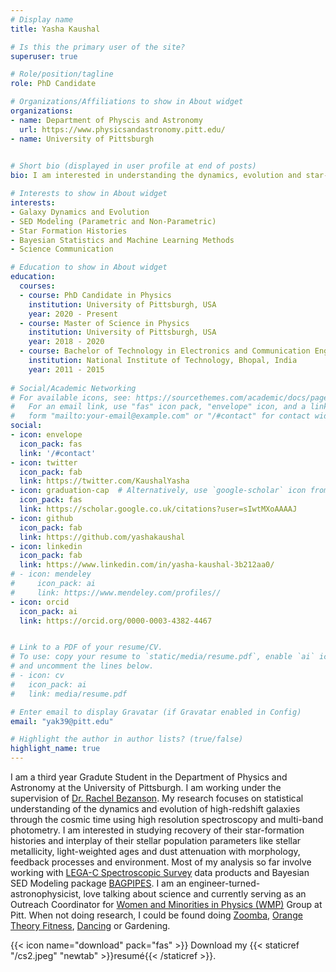 ```yaml
---
# Display name
title: Yasha Kaushal

# Is this the primary user of the site?
superuser: true

# Role/position/tagline
role: PhD Candidate

# Organizations/Affiliations to show in About widget
organizations:
- name: Department of Physcis and Astronomy 
  url: https://www.physicsandastronomy.pitt.edu/
- name: University of Pittsburgh
  

# Short bio (displayed in user profile at end of posts)
bio: I am interested in understanding the dynamics, evolution and star-formation history of high redshift galaxies using statistical SED Modeling. 

# Interests to show in About widget
interests:
- Galaxy Dynamics and Evolution
- SED Modeling (Parametric and Non-Parametric) 
- Star Formation Histories 
- Bayesian Statistics and Machine Learning Methods 
- Science Communication 

# Education to show in About widget
education:
  courses:
  - course: PhD Candidate in Physics 
    institution: University of Pittsburgh, USA
    year: 2020 - Present
  - course: Master of Science in Physics 
    institution: University of Pittsburgh, USA
    year: 2018 - 2020
  - course: Bachelor of Technology in Electronics and Communication Engineering
    institution: National Institute of Technology, Bhopal, India
    year: 2011 - 2015 
  
# Social/Academic Networking
# For available icons, see: https://sourcethemes.com/academic/docs/page-builder/#icons
#   For an email link, use "fas" icon pack, "envelope" icon, and a link in the
#   form "mailto:your-email@example.com" or "/#contact" for contact widget.
social:
- icon: envelope
  icon_pack: fas
  link: '/#contact'
- icon: twitter
  icon_pack: fab
  link: https://twitter.com/KaushalYasha
- icon: graduation-cap  # Alternatively, use `google-scholar` icon from `ai` icon pack
  icon_pack: fas
  link: https://scholar.google.co.uk/citations?user=sIwtMXoAAAAJ
- icon: github
  icon_pack: fab
  link: https://github.com/yashakaushal
- icon: linkedin
  icon_pack: fab
  link: https://www.linkedin.com/in/yasha-kaushal-3b212aa0/
# - icon: mendeley
#     icon_pack: ai
#     link: https://www.mendeley.com/profiles//
- icon: orcid
  icon_pack: ai
  link: https://orcid.org/0000-0003-4382-4467


# Link to a PDF of your resume/CV.
# To use: copy your resume to `static/media/resume.pdf`, enable `ai` icons in `params.toml`, 
# and uncomment the lines below.
# - icon: cv
#   icon_pack: ai
#   link: media/resume.pdf

# Enter email to display Gravatar (if Gravatar enabled in Config)
email: "yak39@pitt.edu"

# Highlight the author in author lists? (true/false)
highlight_name: true
---
```


 I am a third year Gradute Student in the Department of Physics and Astronomy at the University of Pittsburgh. I am working under the supervision of [Dr. Rachel Bezanson](https://rachelbezanson.github.io/). My research focuses on statistical understanding of the dynamics and evolution of high-redshift galaxies through the cosmic time using high resolution spectroscopy and multi-band photometry. I am interested in studying recovery of their star-formation histories and interplay of their stellar population parameters like stellar metallicity, light-weighted ages and dust attenuation with morphology, feedback processes and environment. Most of my analysis so far involve working with [LEGA-C Spectroscopic Survey](https://www2.mpia-hd.mpg.de/home/legac/) data products and Bayesian SED Modeling package [BAGPIPES](https://github.com/ACCarnall/bagpipes/blob/master/docs/index.rst). I am an engineer-turned-astronophysicist, love talking about science and currently serving as an Outreach Coordinator for [Women and Minorities in Physics (WMP)](https://www.physicsandastronomy.pitt.edu/women-and-minorities-physics-pitt) Group at Pitt. When not doing research, I could be found doing [Zoomba](https://twitter.com/KaushalYasha/status/1379159957518610441), [Orange Theory Fitness](https://www.orangetheory.com/en-us/?utm_source=us&utm_medium=sem&utm_campaign=Orangetheory-PPC-Brand-General&utm_term=tombras&utm_content=2_free&gclid=Cj0KCQjws-OEBhCkARIsAPhOkIajVa7XVxQG45bbt9Uf8s0gXjW_YKXs2ZLxLkqdxVEVPPfzVg460EkaArQKEALw_wcB), [Dancing](https://www.youtube.com/watch?v=2i_vUyVNzOU) or Gardening. 

{{< icon name="download" pack="fas" >}} Download my {{< staticref "/cs2.jpeg" "newtab" >}}resumé{{< /staticref >}}.
